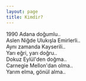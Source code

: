 ```yaml
---
layout: page
title: Kimdir?
---
```


<p>
1990 Adana doğumlu..<br/>
Aslen Niğde Ulukışla Emirlerli..<br/>
Aynı zamanda Kayserili..<br/>
Yarı eğri, yarı doğru..<br/>
Dokuz Eylül'den doğma..<br/>
Carnegie Mellon'dan olma..<br/>
Yarım elma, gönül alma..<br/>
</p>
